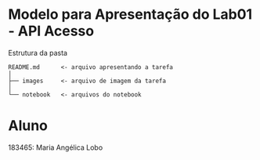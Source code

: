 # Modelo para Apresentação do Lab01 - API Acesso
Estrutura da pasta

```
README.md      <- arquivo apresentando a tarefa
│
├── images     <- arquivo de imagem da tarefa
│
└── notebook   <- arquivos do notebook
```


# Aluno
183465: Maria Angélica Lobo